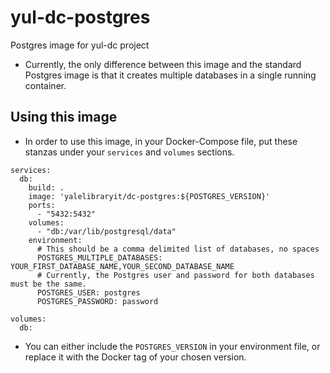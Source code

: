 # yul-dc-postgres
Postgres image for yul-dc project

* Currently, the only difference between this image and the standard Postgres image is that it creates multiple databases in a single running container.

## Using this image
* In order to use this image, in your Docker-Compose file, put these stanzas under your `services` and `volumes` sections.

```
services:
  db:
    build: .
    image: 'yalelibraryit/dc-postgres:${POSTGRES_VERSION}'
    ports:
      - "5432:5432"
    volumes:
      - "db:/var/lib/postgresql/data"
    environment:
      # This should be a comma delimited list of databases, no spaces
      POSTGRES_MULTIPLE_DATABASES: YOUR_FIRST_DATABASE_NAME,YOUR_SECOND_DATABASE_NAME
      # Currently, the Postgres user and password for both databases must be the same.
      POSTGRES_USER: postgres
      POSTGRES_PASSWORD: password

volumes:
  db:
```
* You can either include the `POSTGRES_VERSION` in your environment file, or replace it with the Docker tag of your chosen version.
